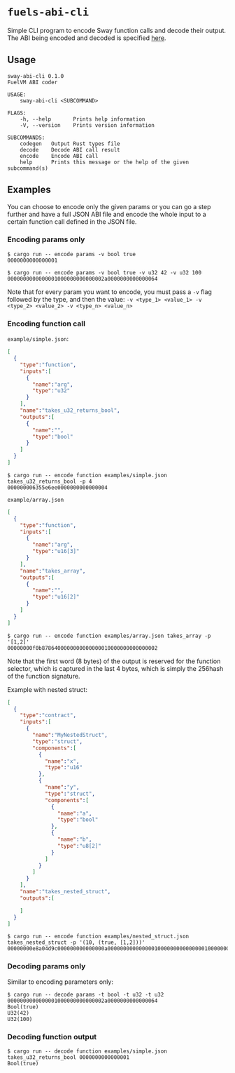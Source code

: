# `fuels-abi-cli`

Simple CLI program to encode Sway function calls and decode their output. The ABI being encoded and decoded is specified [here](https://github.com/FuelLabs/fuel-specs/blob/master/specs/protocol/abi.md).

## Usage

```plaintext
sway-abi-cli 0.1.0
FuelVM ABI coder

USAGE:
    sway-abi-cli <SUBCOMMAND>

FLAGS:
    -h, --help       Prints help information
    -V, --version    Prints version information

SUBCOMMANDS:
    codegen   Output Rust types file
    decode    Decode ABI call result
    encode    Encode ABI call
    help      Prints this message or the help of the given subcommand(s)
```

## Examples

You can choose to encode only the given params or you can go a step further and have a full JSON ABI file and encode the whole input to a certain function call defined in the JSON file.

### Encoding params only

```console
$ cargo run -- encode params -v bool true
0000000000000001
```

```console
$ cargo run -- encode params -v bool true -v u32 42 -v u32 100
0000000000000001000000000000002a0000000000000064
```

Note that for every param you want to encode, you must pass a `-v` flag followed by the type, and then the value: `-v <type_1> <value_1> -v <type_2> <value_2> -v <type_n> <value_n>`

### Encoding function call

`example/simple.json`:

```json
[
  {
    "type":"function",
    "inputs":[
      {
        "name":"arg",
        "type":"u32"
      }
    ],
    "name":"takes_u32_returns_bool",
    "outputs":[
      {
        "name":"",
        "type":"bool"
      }
    ]
  }
]
```

```console
$ cargo run -- encode function examples/simple.json takes_u32_returns_bool -p 4
000000006355e6ee0000000000000004
```

`example/array.json`

```json
[
  {
    "type":"function",
    "inputs":[
      {
        "name":"arg",
        "type":"u16[3]"
      }
    ],
    "name":"takes_array",
    "outputs":[
      {
        "name":"",
        "type":"u16[2]"
      }
    ]
  }
]
```

```console
$ cargo run -- encode function examples/array.json takes_array -p '[1,2]'
00000000f0b8786400000000000000010000000000000002
```

Note that the first word (8 bytes) of the output is reserved for the function selector, which is captured in the last 4 bytes, which is simply the 256hash of the function signature.

Example with nested struct:

```json
[
  {
    "type":"contract",
    "inputs":[
      {
        "name":"MyNestedStruct",
        "type":"struct",
        "components":[
          {
            "name":"x",
            "type":"u16"
          },
          {
            "name":"y",
            "type":"struct",
            "components":[
              {
                "name":"a",
                "type":"bool"
              },
              {
                "name":"b",
                "type":"u8[2]"
              }
            ]
          }
        ]
      }
    ],
    "name":"takes_nested_struct",
    "outputs":[

    ]
  }
]
```

```console
$ cargo run -- encode function examples/nested_struct.json takes_nested_struct -p '(10, (true, [1,2]))'
00000000e8a04d9c000000000000000a000000000000000100000000000000010000000000000002
```

### Decoding params only

Similar to encoding parameters only:

```console
$ cargo run -- decode params -t bool -t u32 -t u32 0000000000000001000000000000002a0000000000000064
Bool(true)
U32(42)
U32(100)
```

### Decoding function output

```console
$ cargo run -- decode function examples/simple.json takes_u32_returns_bool 0000000000000001
Bool(true)
```
